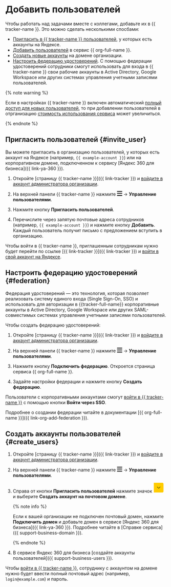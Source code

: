 # Добавить пользователей

Чтобы работать над задачами вместе с коллегами, добавьте их в {{ tracker-name }}. Это можно сделать несколькими спосбами:
- [Пригласить в {{ tracker-name }} пользователей](#invite_user), у которых есть аккаунты на Яндексе.
- [Добавить пользователей](../organization/add-account.md) в сервис {{ org-full-name }}.
- [Создать новые аккаунты](#create_users) на домене организации.
- [Настроить федерацию удостоверений](#federation). С помощью федерации удостоверений сотрудники смогут использовать для входа в {{ tracker-name }} свои рабочие аккаунты в Active Directory, Google Workspace или других системах управления учетными записями пользователей.


{% note warning %}

Если в настройках {{ tracker-name }} включен автоматический [полный доступ для новых пользователей](access.md#access-new-users), то при добавлении пользователей в отрганизацию [стоимость использования сервиса](https://cloud.yandex.ru/docs/tracker/pricing#sec_price) может увеличиться.

{% endnote %}

## Пригласить пользователей {#invite_user}

Вы можете пригласить в организацию пользователей, у которых есть аккаунт на Яндексе (например, `{{ example-account }}`) или на корпоративном домене, подключенном к сервису [Яндекс 360 для бизнеса]({{ link-ya-360 }}).

1. Откройте [страницу {{ tracker-name }}]({{ link-tracker }}) и [войдите в аккаунт администратора организации](user/login.md).

1. На верхней панели {{ tracker-name }} нажмите ![](../_assets/tracker/tracker-burger.png) → **Управление пользователями**.

1. Нажмите кнопку **Пригласить пользователей**.

1. Перечислите через запятую почтовые адреса сотрудников (например, `{{ example-account }}`) и нажмите кнопку **Добавить**. Каждый пользователь получит письмо с предложением вступить в организацию.

Чтобы войти в {{ tracker-name }}, приглашенным сотрудникам нужно будет перейти по ссылке [{{ link-tracker }}]({{ link-tracker }}) и [войти в свой аккаунт на Яндексе](user/login.md).

## Настроить федерацию удостоверений {#federation}

Федерация удостоверений — это технология, которая позволяет реализовать систему единого входа (Single Sign-On, SSO) и использовать для авторизации в {{tracker-full-name}} корпоративные аккаунты в Active Directory, Google Workspace или других SAML-совместимых системах управления учетными записями пользователей.

Чтобы создать федерацию удостоверений:

1. Откройте [страницу {{ tracker-name }}]({{ link-tracker }}) и [войдите в аккаунт администратора организации](user/login.md).

1. На верхней панели {{ tracker-name }} нажмите ![](../_assets/tracker/tracker-burger.png) → **Управление пользователями**.

1. Нажмите кнопку **Подключить федерацию**. Откроется страница сервиса {{ org-full-name }}.

1. Задайте настройки федерации и нажмите кнопку **Создать федерацию**.

Пользователи с корпоративными аккаунтами смогут [войти в {{ tracker-name }}](user/login.md) с помощью кнопки **Войти через SSO**.

Подробнее о создании федерации читайте в документации [{{ org-full-name }}]({{ link-org-add-federation }}).

## Создать аккаунты пользователей {#create_users}

1. Откройте [страницу {{ tracker-name }}]({{ link-tracker }}) и [войдите в аккаунт администратора организации](user/login.md).

1. На верхней панели {{ tracker-name }} нажмите ![](../_assets/tracker/tracker-burger.png) → **Управление пользователями**.

1. Справа от кнопки **Пригласить пользователей** нажмите значок ![](../_assets/tracker/add_user.png) и выберите **Создать аккаунт на почтовом домене**.

   {% note info %}

   Если к вашей организации не подключен почтовый домен, нажмите **Подключить домен** и добавьте домен в сервисе [Яндекс 360 для бизнеса]({{ link-ya-360 }}). Подробнее читайте в [Справке сервиса]({{ support-business-domain }}). 

   {% endnote %}

1. В сервисе Яндекс 360 для бизнеса [создайте аккаунты пользователей]({{ support-business-users }}).

Чтобы [войти в {{ tracker-name }}](user/login.md), сотруднику с аккаунтом на домене нужно будет ввести полный почтовый адрес (например, `login@example.com`) и пароль.
